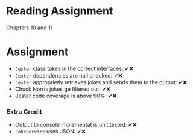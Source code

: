 ﻿# Reading Assignment
Chapters 10 and 11

# Assignment

- `Jester` class takes in the correct interfaces: ✔❌
- `Jester` dependencies are null checked: ✔❌
- `Jester` approprietly retrieves jokes and sends them to the output: ✔❌
- Chuck Norris jokes ge filtered out: ✔❌
- Jester code coverage is above 90%: ✔❌

### Extra Credit
- Output to console implementat is unit tested: ✔❌
- `JokeService` uses JSON: ✔❌
